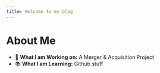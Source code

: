 ```yaml
---
title: Welcome to my blog
---
```


# About Me
- 🔨 **What I am Working on:** A Merger & Acquisition Project
- 📚 **What I am Learning:** Github stuff
